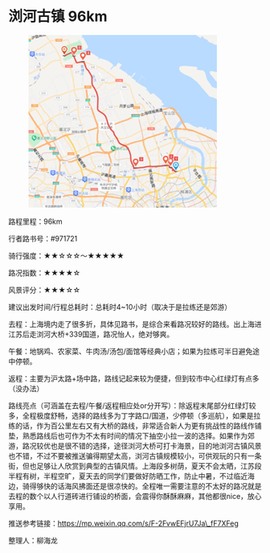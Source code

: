 # 浏河古镇 96km

<figure><img src="../.gitbook/assets/浏河古镇.png" alt="" width="375"><figcaption></figcaption></figure>

路程里程：96km

行者路书号：#971721

骑行强度：★★☆☆☆～★★★★★

路况指数：★★★★☆

风景评分：★★★☆☆

建议出发时间/行程总耗时：总耗时4\~10小时（取决于是拉练还是郊游）

去程：上海境内走了很多折，具体见路书，是综合来看路况较好的路线。出上海进江苏后走浏河大桥+339国道，路况怡人，绝对够爽。

午餐：地锅鸡、农家菜、牛肉汤/汤包/面馆等经典小店；如果为拉练可半日避免途中停顿。

返程：主要为沪太路+场中路，路线记起来较为便捷，但到较市中心红绿灯有点多（没办法）

路线亮点（可涵盖在去程/午餐/返程相应处or分开写）：除返程末尾部分红绿灯较多，全程极度舒畅，选择的路线多为丁字路口/国道，少停顿（多巡航），如果是拉练的话，作为百公里左右又有大桥的路线，非常适合新人为更有挑战性的路线作铺垫，熟悉路线后也可作为不太有时间的情况下抽空小拉一波的选择。如果作为郊游，路况较优也是很不错的选择，途径浏河大桥可打卡海景，目的地浏河古镇风景也不错，不过不要被推送骗得期望太高，浏河古镇规模较小，可供观玩的只有一条街，但也足够让人欣赏到典型的古镇风情。上海段多树荫，夏天不会太晒，江苏段半程有树，半程空旷，夏天去的同学们要做好防晒工作，防止中暑，不过临近海边，骑得够快的话海风拂面还是很凉快的。全程唯一需要注意的不太好的路况就是去程的数个以人行道砖进行铺设的桥面，会震得你酥酥麻麻，其他都很nice，放心享用。

推送参考链接：[https://mp.weixin.qq.com/s/F-2FvwEFjrU7Ja\_fF7XFeg ](https://mp.weixin.qq.com/s/F-2FvwEFjrU7Ja\_fF7XFeg)

整理人：柳海龙

